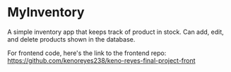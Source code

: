 # MyInventory

A simple inventory app that keeps track of product in stock. Can add, edit, and delete products shown in the database. 

For frontend code, here's the link to the frontend repo: https://github.com/kenoreyes238/keno-reyes-final-project-front
